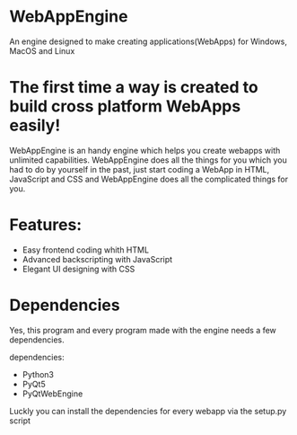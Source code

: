 # WebAppEngine
An engine designed to make creating applications(WebApps) for Windows, MacOS and Linux

# The first time a way is created to build cross platform WebApps easily!

WebAppEngine is an handy engine which helps you create webapps with unlimited capabilities. WebAppEngine does all the things for you which you had to do by yourself in the past, just start coding a WebApp in HTML, JavaScript and CSS and WebAppEngine does all the complicated things for you.

# Features:
- Easy frontend coding whith HTML
- Advanced backscripting with JavaScript
- Elegant UI designing with CSS

# Dependencies
Yes, this program and every program made with the engine needs a few dependencies.

dependencies:
- Python3
- PyQt5
- PyQtWebEngine

Luckly you can install the dependencies for every webapp via the setup.py script
